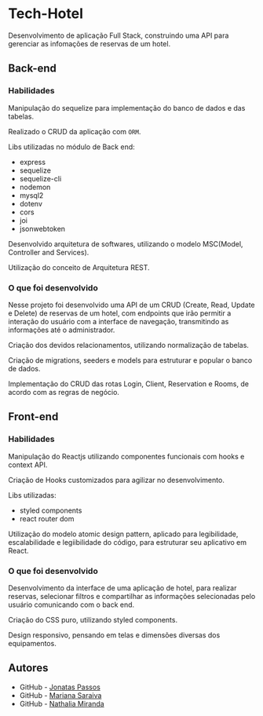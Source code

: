 # Tech-Hotel

Desenvolvimento de aplicação Full Stack, construindo uma API para gerenciar as infomações de reservas de um hotel.


## Back-end

### Habilidades

Manipulação do sequelize para implementação do banco de dados e das tabelas.

Realizado o CRUD da aplicação com `ORM`.

Libs utilizadas no módulo de Back end:

- express
- sequelize
- sequelize-cli
- nodemon
- mysql2
- dotenv
- cors
- joi
- jsonwebtoken

Desenvolvido arquitetura de softwares, utilizando o modelo MSC(Model, Controller and Services).

Utilização do conceito de Arquitetura REST.


### O que foi desenvolvido

Nesse projeto foi desenvolvido uma API de um CRUD (Create, Read, Update e Delete) de reservas de um hotel, com endpoints que irão permitir a interação do usuário com a interface de navegação, transmitindo as informações até o administrador.

Criação dos devidos relacionamentos, utilizando normalização de tabelas.

Criação de migrations, seeders e models para estruturar e popular o banco de dados.

Implementação do CRUD das rotas Login, Client, Reservation e Rooms, de acordo com as regras de negócio.


## Front-end

### Habilidades

Manipulação do Reactjs utilizando componentes funcionais com hooks e context API. 

Criação de Hooks customizados para agilizar no desenvolvimento.

Libs utilizadas:
- styled components
- react router dom

Utilização do modelo atomic design pattern, aplicado para legibilidade, escalabilidade e legiibilidade do código, para estruturar seu aplicativo em React.


### O que foi desenvolvido

Desenvolvimento da interface de uma aplicação de hotel, para realizar reservas, selecionar filtros e compartilhar as informações selecionadas pelo usuário comunicando com o back end.

Criação do CSS puro, utilizando styled components.

Design responsivo, pensando em telas e dimensões diversas dos equipamentos.


## Autores

- GitHub - [Jonatas Passos](https://github.com/jonataspassos96)
- GitHub - [Mariana Saraiva](https://github.com/marianasaraiva)
- GitHub - [Nathalia Miranda](https://github.com/nathaliamiranda)

